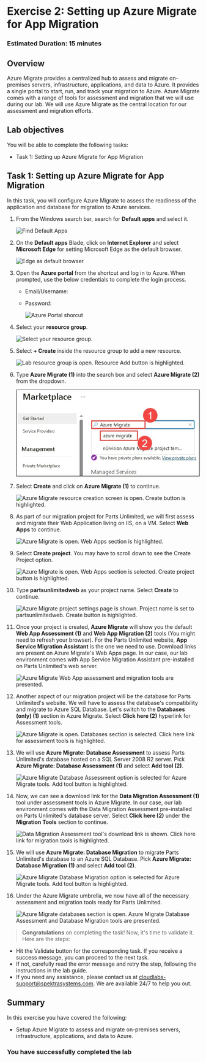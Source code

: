 # Exercise 2: Setting up Azure Migrate for App Migration

### Estimated Duration: 15 minutes

## Overview

Azure Migrate provides a centralized hub to assess and migrate on-premises servers, infrastructure, applications, and data to Azure. It provides a single portal to start, run, and track your migration to Azure. Azure Migrate comes with a range of tools for assessment and migration that we will use during our lab. We will use Azure Migrate as the central location for our assessment and migration efforts.

## Lab objectives

You will be able to complete the following tasks:

- Task 1: Setting up Azure Migrate for App Migration

## Task 1: Setting up Azure Migrate for App Migration

In this task, you will configure Azure Migrate to assess the readiness of the application and database for migration to Azure services.

1. From the Windows search bar, search for **Default apps** and select it.

   ![Find Default Apps](media/DefaultApp.png "Find Default Apps")
   
2. On the **Default apps** Blade, click on **Internet Explorer** and select **Microsoft Edge** for setting Microsoft Edge as the default browser.

   ![Edge as default browser](media/Defaultapps.png "Set Edge as Default Browser")
   
3. Open the **Azure portal** from the shortcut and log in to Azure. When prompted, use the below credentials to complete the login process.

    * Email/Username: <inject key="AzureAdUserEmail"></inject>
    * Password: <inject key="AzureAdUserPassword"></inject>

      ![Azure Portal shorcut](media/azure-portal-start.png "Azure Portal shortcut")

4. Select your **resource group**. 

    ![Select your resource group.](media/2.1.4.png "Resource Group")

5. Select **+ Create** inside the resource group to add a new resource.
    
    ![Lab resource group is open. Resource Add button is highlighted.](media/2.1.5.png "Lab Resource Group")

6. Type **Azure Migrate (1)** into the search box and select **Azure Migrate (2)** from the dropdown.

    ![Azure Portal new resource page is open. Search box is filled with Azure Migrate.](media/im4.jpg "Marketplace Search for Azure Migrate")

7. Select **Create** and click on **Azure Migrate (1)** to continue.

    ![Azure Migrate resource creation screen is open. Create button is highlighted.](media/AzureMigrate.png "Creating Azure Migrate")

8. As part of our migration project for Parts Unlimited, we will first assess and migrate their Web Application living on IIS, on a VM. Select **Web Apps** to continue.

    ![Azure Migrate is open. Web Apps section is highlighted.](media/azure-migrate-web-app-1.png "Azure Migrate Web Apps")


9. Select **Create project**. You may have to scroll down to see the Create Project option.

    ![Azure Migrate is open. Web Apps section is selected. Create project button is highlighted.](media/azure-migrate-web-app-2.png "Azure Migrate Create project")

10. Type **partsunlimitedweb<inject key="DeploymentID" enableCopy="false"/>**  as your project name. Select **Create** to continue. 

    ![Azure Migrate project settings page is shown. Project name is set to partsunlimitedweb. Create button is highlighted.](media/2.png "Azure Migrate Project Creation")

11. Once your project is created, **Azure Migrate** will show you the default **Web App Assessment (1)** and **Web App Migration (2)** tools (You might need to refresh your browser). For the Parts Unlimited website, **App Service Migration Assistant** is the one we need to use. Download links are present on Azure Migrate's Web Apps page. In our case, our lab environment comes with App Service Migration Assistant pre-installed on Parts Unlimited's web server.

    ![Azure Migrate Web App assessment and migration tools are presented.](media/azure-migrate-web-app-3.png "Azure Migrate Web Apps Capabilities")

12. Another aspect of our migration project will be the database for Parts Unlimited's website. We will have to assess the database's compatibility and migrate to Azure SQL Database. Let's switch to the **Databases (only) (1)** section in Azure Migrate. Select **Click here (2)** hyperlink for Assessment tools.

    ![Azure Migrate is open. Databases section is selected. Click here link for assessment tools is highlighted.](media/azure-migrate-web-app-4.png "Azure Migrate Databases")

13. We will use **Azure Migrate: Database Assessment** to assess Parts Unlimited's database hosted on a SQL Server 2008 R2 server. Pick **Azure Migrate: Database Assessment (1)** and select **Add tool (2)**.

    ![Azure Migrate Database Assessment option is selected for Azure Migrate tools. Add tool button is highlighted.](media/updated25.png "Azure Migrate Database Assessment Tools")

14. Now, we can see a download link for the **Data Migration Assessment (1)** tool under assessment tools in Azure Migrate. In our case, our lab environment comes with the Data Migration Assessment pre-installed on Parts Unlimited's database server. Select **Click here (2)** under the **Migration Tools** section to continue.

    ![Data Migration Assessment tool's download link is shown. Click here link for migration tools is highlighted.](media/azure-migrate-web-app-5.png "Azure Migrate DMA Download")

15. We will use **Azure Migrate: Database Migration** to migrate Parts Unlimited's database to an Azure SQL Database. Pick **Azure Migrate: Database Migration (1)** and select **Add tool (2)**.

    ![Azure Migrate Database Migration option is selected for Azure Migrate tools. Add tool button is highlighted.](media/updated26.png "Azure Migrate Database Migration Tool")

16. Under the Azure Migrate umbrella, we now have all of the necessary assessment and migration tools ready for Parts Unlimited.

    ![Azure Migrate databases section is open. Azure Migrate Database Assessment and Database Migration tools are presented.](media/azure-migrate-web-app-6.png "Azure Migrate Database Migration and Assessment Tools")

> **Congratulations** on completing the task! Now, it's time to validate it. Here are the steps:	
  - Hit the Validate button for the corresponding task. If you receive a success message, you can proceed to the next task. 
  - If not, carefully read the error message and retry the step, following the instructions in the lab guide.
  - If you need any assistance, please contact us at cloudlabs-support@spektrasystems.com. We are available 24/7 to help you out.

<validation step="4c898343-5674-40c4-953f-cfd52c87e7de" />
    

## Summary
 
In this exercise you have covered the following:

- Setup Azure Migrate to assess and migrate on-premises servers, infrastructure, applications, and data to Azure.

### You have successfully completed the lab
